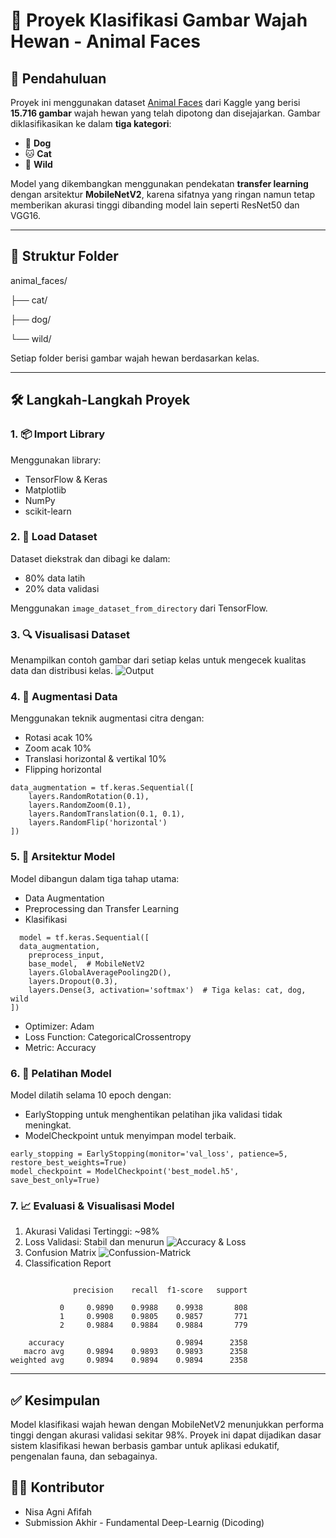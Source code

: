 # 🐾 Proyek Klasifikasi Gambar Wajah Hewan - Animal Faces

## 📌 Pendahuluan

Proyek ini menggunakan dataset [Animal Faces](https://www.kaggle.com/datasets/alessiocorrado99/animal-faces) dari Kaggle yang berisi **15.716 gambar** wajah hewan yang telah dipotong dan disejajarkan. Gambar diklasifikasikan ke dalam **tiga kategori**:
- 🐶 **Dog**
- 🐱 **Cat**
- 🐯 **Wild**

Model yang dikembangkan menggunakan pendekatan **transfer learning** dengan arsitektur **MobileNetV2**, karena sifatnya yang ringan namun tetap memberikan akurasi tinggi dibanding model lain seperti ResNet50 dan VGG16.

---

## 📂 Struktur Folder
animal_faces/
  
  ├── cat/
  
  ├── dog/
  
  └── wild/

Setiap folder berisi gambar wajah hewan berdasarkan kelas.

---

## 🛠️ Langkah-Langkah Proyek

### 1. 📦 Import Library
Menggunakan library:
- TensorFlow & Keras
- Matplotlib
- NumPy
- scikit-learn

### 2. 📁 Load Dataset
Dataset diekstrak dan dibagi ke dalam:
- 80% data latih
- 20% data validasi

Menggunakan `image_dataset_from_directory` dari TensorFlow.

### 3. 🔍 Visualisasi Dataset
Menampilkan contoh gambar dari setiap kelas untuk mengecek kualitas data dan distribusi kelas.
![Output](https://link-ke-gambar-akurasi.png)

### 4. 🔁 Augmentasi Data
Menggunakan teknik augmentasi citra dengan:
- Rotasi acak 10%
- Zoom acak 10%
- Translasi horizontal & vertikal 10%
- Flipping horizontal
  
```
data_augmentation = tf.keras.Sequential([
    layers.RandomRotation(0.1),
    layers.RandomZoom(0.1),
    layers.RandomTranslation(0.1, 0.1),
    layers.RandomFlip('horizontal')
])
```
### 5. 🧠 Arsitektur Model
Model dibangun dalam tiga tahap utama:
- Data Augmentation
- Preprocessing dan Transfer Learning
- Klasifikasi
  
```
  model = tf.keras.Sequential([
  data_augmentation,
    preprocess_input,
    base_model,  # MobileNetV2
    layers.GlobalAveragePooling2D(),
    layers.Dropout(0.3),
    layers.Dense(3, activation='softmax')  # Tiga kelas: cat, dog, wild
])
```
- Optimizer: Adam
- Loss Function: CategoricalCrossentropy
- Metric: Accuracy

### 6. 🧪 Pelatihan Model
Model dilatih selama 10 epoch dengan:
- EarlyStopping untuk menghentikan pelatihan jika validasi tidak meningkat.
- ModelCheckpoint untuk menyimpan model terbaik.
  
```
early_stopping = EarlyStopping(monitor='val_loss', patience=5, restore_best_weights=True)
model_checkpoint = ModelCheckpoint('best_model.h5', save_best_only=True)
```

### 7. 📈 Evaluasi & Visualisasi Model
1. Akurasi Validasi Tertinggi: ~98%
2. Loss Validasi: Stabil dan menurun
 ![Accuracy & Loss](https://link-ke-gambar-akurasi.png)
3. Confusion Matrix
![Confussion-Matrick](https://link-ke-gambar-akurasi.png)
5. Classification Report
```text

              precision    recall  f1-score   support

           0     0.9890    0.9988    0.9938       808
           1     0.9908    0.9805    0.9857       771
           2     0.9884    0.9884    0.9884       779

    accuracy                         0.9894      2358
   macro avg     0.9894    0.9893    0.9893      2358
weighted avg     0.9894    0.9894    0.9894      2358
```

---

## ✅ Kesimpulan
Model klasifikasi wajah hewan dengan MobileNetV2 menunjukkan performa tinggi dengan akurasi validasi sekitar 98%. Proyek ini dapat dijadikan dasar sistem klasifikasi hewan berbasis gambar untuk aplikasi edukatif, pengenalan fauna, dan sebagainya.

## 👩‍💻 Kontributor
- Nisa Agni Afifah
- Submission Akhir - Fundamental Deep-Learnig (Dicoding)


